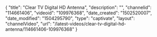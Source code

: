 {
    "title": "Clear TV Digital HD Antenna",
    "description": "",
    "channelid": "114661406",
    "videoid": "109976368",
    "date_created": "1502520007",
    "date_modified": "1504295790",
    "type": "captivate",
    "layout": "channelVideo",
    "url": "\/latest-videos\/clear-tv-digital-hd-antenna\/114661406-109976368"
}